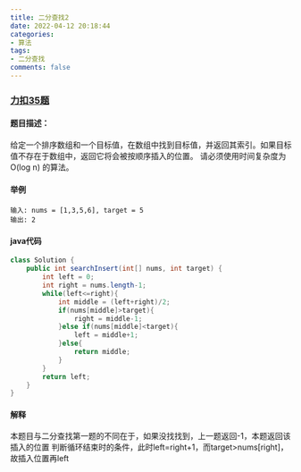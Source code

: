 ```yaml
---
title: 二分查找2
date: 2022-04-12 20:18:44
categories:
- 算法
tags:
- 二分查找
comments: false
---
```

### [力扣35题](https://leetcode-cn.com/problems/search-insert-position/)
#### 题目描述：
给定一个排序数组和一个目标值，在数组中找到目标值，并返回其索引。如果目标值不存在于数组中，返回它将会被按顺序插入的位置。
请必须使用时间复杂度为 O(log n) 的算法。

#### 举例
```
输入: nums = [1,3,5,6], target = 5
输出: 2
```

#### java代码
```java
class Solution {
    public int searchInsert(int[] nums, int target) {
        int left = 0;
        int right = nums.length-1;
        while(left<=right){
            int middle = (left+right)/2;
            if(nums[middle]>target){
                right = middle-1;
            }else if(nums[middle]<target){
                left = middle+1;
            }else{
                return middle;
            }
        }
        return left;
    }
}
```

#### 解释
本题目与二分查找第一题的不同在于，如果没找找到，上一题返回-1，本题返回该插入的位置
判断循环结束时的条件，此时left=right+1，而target>nums[right]，故插入位置再left